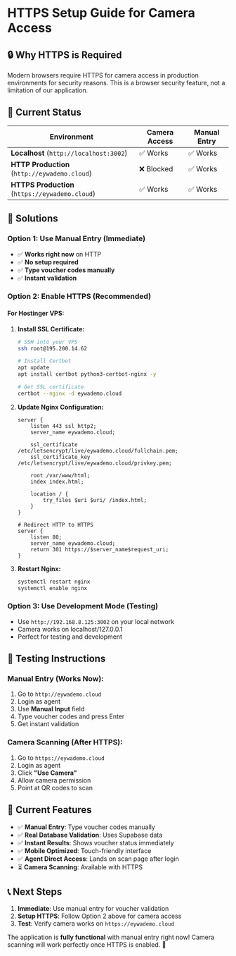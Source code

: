 # HTTPS Setup Guide for Camera Access

## 🔒 **Why HTTPS is Required**

Modern browsers require HTTPS for camera access in production environments for security reasons. This is a browser security feature, not a limitation of our application.

## 📱 **Current Status**

| Environment | Camera Access | Manual Entry |
|-------------|---------------|--------------|
| **Localhost** (`http://localhost:3002`) | ✅ Works | ✅ Works |
| **HTTP Production** (`http://eywademo.cloud`) | ❌ Blocked | ✅ Works |
| **HTTPS Production** (`https://eywademo.cloud`) | ✅ Works | ✅ Works |

## 🚀 **Solutions**

### **Option 1: Use Manual Entry (Immediate)**
- ✅ **Works right now** on HTTP
- ✅ **No setup required**
- ✅ **Type voucher codes manually**
- ✅ **Instant validation**

### **Option 2: Enable HTTPS (Recommended)**

#### **For Hostinger VPS:**

1. **Install SSL Certificate:**
   ```bash
   # SSH into your VPS
   ssh root@195.200.14.62
   
   # Install Certbot
   apt update
   apt install certbot python3-certbot-nginx -y
   
   # Get SSL certificate
   certbot --nginx -d eywademo.cloud
   ```

2. **Update Nginx Configuration:**
   ```nginx
   server {
       listen 443 ssl http2;
       server_name eywademo.cloud;
       
       ssl_certificate /etc/letsencrypt/live/eywademo.cloud/fullchain.pem;
       ssl_certificate_key /etc/letsencrypt/live/eywademo.cloud/privkey.pem;
       
       root /var/www/html;
       index index.html;
       
       location / {
           try_files $uri $uri/ /index.html;
       }
   }
   
   # Redirect HTTP to HTTPS
   server {
       listen 80;
       server_name eywademo.cloud;
       return 301 https://$server_name$request_uri;
   }
   ```

3. **Restart Nginx:**
   ```bash
   systemctl restart nginx
   systemctl enable nginx
   ```

### **Option 3: Use Development Mode (Testing)**
- Use `http://192.168.8.125:3002` on your local network
- Camera works on localhost/127.0.0.1
- Perfect for testing and development

## 📱 **Testing Instructions**

### **Manual Entry (Works Now):**
1. Go to `http://eywademo.cloud`
2. Login as agent
3. Use **Manual Input** field
4. Type voucher codes and press Enter
5. Get instant validation

### **Camera Scanning (After HTTPS):**
1. Go to `https://eywademo.cloud`
2. Login as agent
3. Click **"Use Camera"**
4. Allow camera permission
5. Point at QR codes to scan

## 🔧 **Current Features**

- ✅ **Manual Entry**: Type voucher codes manually
- ✅ **Real Database Validation**: Uses Supabase data
- ✅ **Instant Results**: Shows voucher status immediately
- ✅ **Mobile Optimized**: Touch-friendly interface
- ✅ **Agent Direct Access**: Lands on scan page after login
- ⏳ **Camera Scanning**: Available with HTTPS

## 📞 **Next Steps**

1. **Immediate**: Use manual entry for voucher validation
2. **Setup HTTPS**: Follow Option 2 above for camera access
3. **Test**: Verify camera works on `https://eywademo.cloud`

The application is **fully functional** with manual entry right now! Camera scanning will work perfectly once HTTPS is enabled. 🚀
